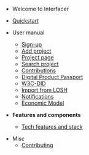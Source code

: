 <!--
SPDX-License-Identifier: AGPL-3.0-or-later
Copyright (C) 2022-2023 Dyne.org foundation <foundation@dyne.org>.

This program is free software: you can redistribute it and/or modify
it under the terms of the GNU Affero General Public License as
published by the Free Software Foundation, either version 3 of the
License, or (at your option) any later version.

This program is distributed in the hope that it will be useful,
but WITHOUT ANY WARRANTY; without even the implied warranty of
MERCHANTABILITY or FITNESS FOR A PARTICULAR PURPOSE.  See the
GNU Affero General Public License for more details.

You should have received a copy of the GNU Affero General Public License
along with this program.  If not, see <https://www.gnu.org/licenses/>.
-->

- Welcome to Interfacer

<!---
- Technology
  - **List of tech features**
	- [Feature1](https://github.com/LedgerProject/Anastasis)
	- [Feature2](https://github.com/LedgerProject/e_privacycentralapp) --->


<!--- Future manual, page by page	
  - [Intro](/pages/user-manual-intro.md)
  - [Sign up](/pages/user-manual-signup.md)
 --->

- [Quickstart](/pages/user-manual/quickstart.md)

- User manual
  - [Sign-up](/pages/user-manual/sign-up.md)
  - [Add project](/pages/user-manual/add-project.md)
  - [Project page](/pages/user-manual/project-page.md)
  - [Search project](/pages/user-manual/search-project.md)
  - [Contributions](/pages/user-manual/contributions.md)
  - [Digital Product Passport](/pages/user-manual/dpp.md)
  - [W3C-DID](/pages/user-manual/did.md)
  - [Import from LOSH](/pages/user-manual/import-losh.md)
  - [Notifications](/pages/user-manual/notifications.md)
  - [Economic Model](/pages/user-manual/economic-model.md)

- **Features and components**
  - [Tech features and stack](/pages/components.md)
 <!---- - **Back-end**
	- [Zenflows](/pages/zenflows.md)
	- [Zenswarm-storage](/pages/zenswarm-storage.md)
 [Fabchain](/pages/fabchain.md) 

	- [W3C-DID service](https://dyne.org/W3C-DID/)
  - **Front-end**
	- [Interfacer-GUI](/pages/interfacer-gui.md)
    - [Loshifacer](/pages/loshifacer.md) 

  - **Sub-modules**
	- [Zenflows-crypto](/pages/zenflows-crypto.md)
--->  
- Misc
  - [Contributing](/general/contributing.md)


<!--- Comments here --->

